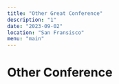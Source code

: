 ```yaml
---
title: "Other Great Conference"
description: "1"
date: "2023-09-02"
location: "San Fransisco"
menu: "main"
---
```


# Other Conference
